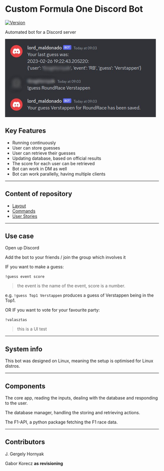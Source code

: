# Custom Formula One Discord Bot

[![Version](https://badge.fury.io/gh/tterb%2FHyde.svg)](https://badge.fury.io/gh/tterb%2FHyde)

Automated bot for a Discord server

![screenshot from Discord](src/images/screenshot01.jpg)

## Key Features

- Running continuously
- User can store guesses
- User can retrieve their guesses
- Updating database, based on official results
- The score for each user can be retrieved
- Bot can work in DM as well
- Bot can work parallelly, having multiple clients

---

## Content of repository

- [Layout](docs/layout.md)
- [Commands](docs/commands.md)
- [User Stories](docs/user_stories.md)

---

## Use case

Open up Discord

Add the bot to your friends / join the group which involves it

IF you want to make a guess:

`!guess event score`

> the event is the name of the event, score is a number.

e.g. `!guess Top1 Verstappen` produces a guess of Verstappen being in the Top1.

OR IF you want to vote for your favourite party:

`!valasztas`

> this is a UI test

---

## System info

This bot was designed on Linux, meaning the setup is optimised for Linux distros.

---

## Components

The core app, reading the inputs, dealing with the database and responding to the user.

The database manager, handling the storing and retrieving actions.

The F1-API, a python package fetching the F1 race data.

---

## Contributors

J. Gergely Hornyak

Gabor Korecz **as revisioning**

